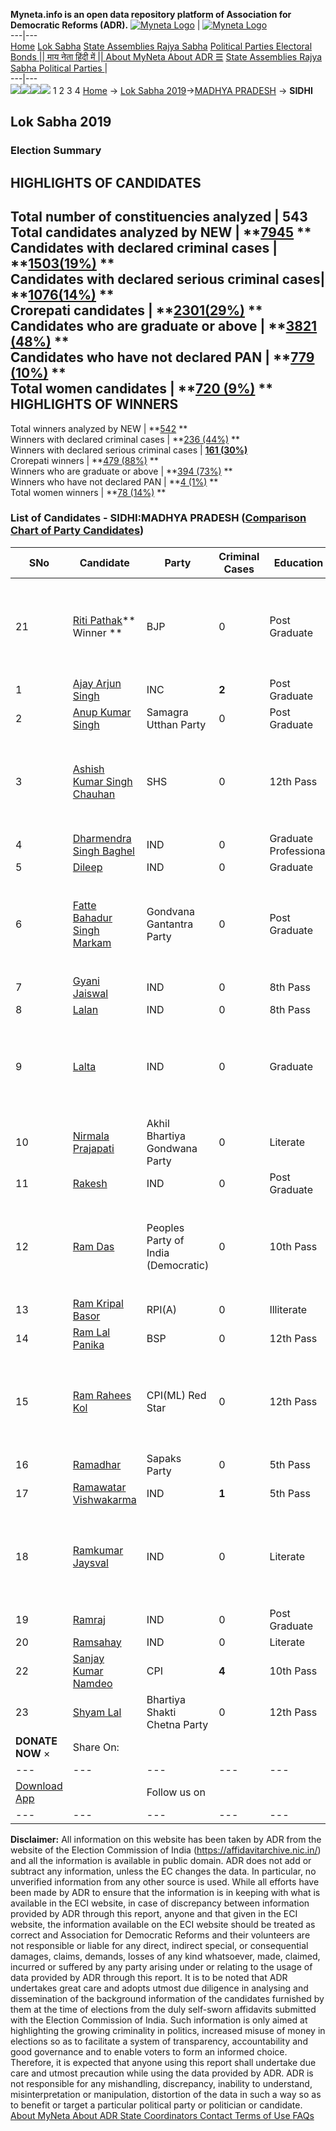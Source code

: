 **Myneta.info is an open data repository platform of Association for Democratic Reforms (ADR).**
[![Myneta Logo](https://www.myneta.info/lib/img/myneta-logo.png)](https://www.myneta.info/) | [![Myneta Logo](https://www.myneta.info/lib/img/adr-logo.png)](https://adrindia.org)  
---|---  
[Home](https://www.myneta.info/) [Lok Sabha](https://www.myneta.info/#ls "Lok Sabha") [ State Assemblies ](https://www.myneta.info/#sa "State Assemblies") [Rajya Sabha](https://www.myneta.info/#rs "Rajya Sabha") [Political Parties ](https://www.myneta.info/party "Political Parties") [ Electoral Bonds ](https://www.myneta.info/electoral_bonds "Electoral Bonds") [ || माय नेता हिंदी में || ](https://translate.google.co.in/translate?prev=hp&hl=en&js=y&u=www.myneta.info&sl=en&tl=hi&history_state0=) [ About MyNeta ](https://adrindia.org/content/about-myneta) [ About ADR ](https://adrindia.org/about-adr/who-we-are) [☰](javascript:void\(0\))
[ State Assemblies ](https://www.myneta.info/#sa "State Assemblies") [ Rajya Sabha ](https://www.myneta.info/#rs "Rajya Sabha") [ Political Parties ](https://www.myneta.info/party "Political Parties")
|   
---|---  
![](https://www.myneta.info/lib/img/banner/banner-1.png)![](https://www.myneta.info/lib/img/banner/banner-2.png)![](https://www.myneta.info/lib/img/banner/banner-3.png)![](https://www.myneta.info/lib/img/banner/banner-4.png)
1  2  3  4 
[Home](https://www.myneta.info/) → [Lok Sabha 2019](https://www.myneta.info/LokSabha2019/)→[MADHYA PRADESH](https://www.myneta.info/LokSabha2019/index.php?action=show_constituencies&state_id=45) → **SIDHI**
### 
## Lok Sabha 2019
###  Election Summary 
HIGHLIGHTS OF CANDIDATES  
---  
Total number of constituencies analyzed |  543   
Total candidates analyzed by NEW | **[7945](https://www.myneta.info/LokSabha2019/index.php?action=summary&subAction=candidates_analyzed&sort=candidate#summary) **  
Candidates with declared criminal cases | **[1503(19%)](https://www.myneta.info/LokSabha2019/index.php?action=summary&subAction=crime&sort=candidate#summary) **  
Candidates with declared serious criminal cases| **[1076(14%)](https://www.myneta.info/LokSabha2019/index.php?action=summary&subAction=serious_crime&sort=candidate#summary) **  
Crorepati candidates | **[2301(29%)](https://www.myneta.info/LokSabha2019/index.php?action=summary&subAction=crorepati&sort=candidate#summary) **  
Candidates who are graduate or above | **[3821 (48%)](https://www.myneta.info/LokSabha2019/index.php?action=summary&subAction=education&sort=candidate#summary) **  
Candidates who have not declared PAN | **[779 (10%)](https://www.myneta.info/LokSabha2019/index.php?action=summary&subAction=without_pan&sort=candidate#summary) **  
Total women candidates | **[720 (9%)](https://www.myneta.info/LokSabha2019/index.php?action=summary&subAction=women_candidate&sort=candidate#summary) **  
HIGHLIGHTS OF WINNERS  
---  
Total winners analyzed by NEW | **[542](https://www.myneta.info/LokSabha2019/index.php?action=summary&subAction=winner_analyzed&sort=candidate#summary) **  
Winners with declared criminal cases | **[236 (44%)](https://www.myneta.info/LokSabha2019/index.php?action=summary&subAction=winner_crime&sort=candidate#summary) **  
Winners with declared serious criminal cases | **[161 (30%)](https://www.myneta.info/LokSabha2019/index.php?action=summary&subAction=winner_serious_crime&sort=candidate#summary)**  
Crorepati winners | **[479 (88%)](https://www.myneta.info/LokSabha2019/index.php?action=summary&subAction=winner_crorepati&sort=candidate#summary) **  
Winners who are graduate or above | **[394 (73%)](https://www.myneta.info/LokSabha2019/index.php?action=summary&subAction=winner_education&sort=candidate#summary) **  
Winners who have not declared PAN | **[4 (1%)](https://www.myneta.info/LokSabha2019/index.php?action=summary&subAction=winner_without_pan&sort=candidate#summary) **  
Total women winners | **[78 (14%)](https://www.myneta.info/LokSabha2019/index.php?action=summary&subAction=winner_women&sort=candidate#summary) **  
### List of Candidates - SIDHI:MADHYA PRADESH ([Comparison Chart of Party Candidates](https://www.myneta.info/LokSabha2019/comparisonchart.php?constituency_id=653))
SNo | Candidate| Party| Criminal Cases| Education| Age| Total Assets| Liabilities  
---|---|---|---|---|---|---|---  
21  | [Riti Pathak](https://www.myneta.info/LokSabha2019/candidate.php?candidate_id=10272)** Winner ** | BJP | 0 | Post Graduate| 41 | ![](https://myneta.info/image_v2.php?myneta_folder=LokSabha2019&candidate_id=10272&col=ta) | ![](https://myneta.info/image_v2.php?myneta_folder=LokSabha2019&candidate_id=10272&col=lia)  
1  | [Ajay Arjun Singh](https://www.myneta.info/LokSabha2019/candidate.php?candidate_id=10270) | INC | **2** | Post Graduate| 63 | Rs 37,54,82,525 ~ 37 Crore+ | Rs 40,00,000 ~ 40 Lacs+  
2  | [Anup Kumar Singh](https://www.myneta.info/LokSabha2019/candidate.php?candidate_id=10594) | Samagra Utthan Party | 0 | Post Graduate| 41 | Rs 28,35,000 ~ 28 Lacs+ | Rs 20,42,700 ~ 20 Lacs+  
3  | [Ashish Kumar Singh Chauhan](https://www.myneta.info/LokSabha2019/candidate.php?candidate_id=10277) | SHS | 0 | 12th Pass| 35 | ![](https://myneta.info/image_v2.php?myneta_folder=LokSabha2019&candidate_id=10277&col=ta) | ![](https://myneta.info/image_v2.php?myneta_folder=LokSabha2019&candidate_id=10277&col=lia)  
4  | [Dharmendra Singh Baghel](https://www.myneta.info/LokSabha2019/candidate.php?candidate_id=10596) | IND | 0 | Graduate Professional| 37 | Rs 1,17,71,500 ~ 1 Crore+ | Rs 0 ~   
5  | [Dileep](https://www.myneta.info/LokSabha2019/candidate.php?candidate_id=10597) | IND | 0 | Graduate| 34 | Rs 45,000 ~ 45 Thou+ | Rs 0 ~   
6  | [Fatte Bahadur Singh Markam](https://www.myneta.info/LokSabha2019/candidate.php?candidate_id=10274) | Gondvana Gantantra Party | 0 | Post Graduate| 63 | ![](https://myneta.info/image_v2.php?myneta_folder=LokSabha2019&candidate_id=10274&col=ta) | ![](https://myneta.info/image_v2.php?myneta_folder=LokSabha2019&candidate_id=10274&col=lia)  
7  | [Gyani Jaiswal](https://www.myneta.info/LokSabha2019/candidate.php?candidate_id=10276) | IND | 0 | 8th Pass| 35 | Rs 10,26,900 ~ 10 Lacs+ | Rs 0 ~   
8  | [Lalan](https://www.myneta.info/LokSabha2019/candidate.php?candidate_id=10598) | IND | 0 | 8th Pass| 40 | Rs 1,823 ~ 1 Thou+ | Rs 0 ~   
9  | [Lalta](https://www.myneta.info/LokSabha2019/candidate.php?candidate_id=10599) | IND | 0 | Graduate| 35 | ![](https://myneta.info/image_v2.php?myneta_folder=LokSabha2019&candidate_id=10599&col=ta) | ![](https://myneta.info/image_v2.php?myneta_folder=LokSabha2019&candidate_id=10599&col=lia)  
10  | [Nirmala Prajapati](https://www.myneta.info/LokSabha2019/candidate.php?candidate_id=10601) | Akhil Bhartiya Gondwana Party | 0 | Literate| 45 | Rs 84,19,799 ~ 84 Lacs+ | Rs 55,000 ~ 55 Thou+  
11  | [Rakesh](https://www.myneta.info/LokSabha2019/candidate.php?candidate_id=10602) | IND | 0 | Post Graduate| 44 | Rs 1,01,28,000 ~ 1 Crore+ | Rs 0 ~   
12  | [Ram Das ](https://www.myneta.info/LokSabha2019/candidate.php?candidate_id=10269) | Peoples Party of India (Democratic) | 0 | 10th Pass| 65 | ![](https://myneta.info/image_v2.php?myneta_folder=LokSabha2019&candidate_id=10269&col=ta) | ![](https://myneta.info/image_v2.php?myneta_folder=LokSabha2019&candidate_id=10269&col=lia)  
13  | [Ram Kripal Basor](https://www.myneta.info/LokSabha2019/candidate.php?candidate_id=10275) | RPI(A) | 0 | Illiterate| 41 | Rs 2,20,250 ~ 2 Lacs+ | Rs 0 ~   
14  | [Ram Lal Panika](https://www.myneta.info/LokSabha2019/candidate.php?candidate_id=10606) | BSP | 0 | 12th Pass| 48 | Rs 3,08,14,000 ~ 3 Crore+ | Rs 0 ~   
15  | [Ram Rahees Kol](https://www.myneta.info/LokSabha2019/candidate.php?candidate_id=10273) | CPI(ML) Red Star | 0 | 12th Pass| 40 | ![](https://myneta.info/image_v2.php?myneta_folder=LokSabha2019&candidate_id=10273&col=ta) | ![](https://myneta.info/image_v2.php?myneta_folder=LokSabha2019&candidate_id=10273&col=lia)  
16  | [Ramadhar](https://www.myneta.info/LokSabha2019/candidate.php?candidate_id=10603) | Sapaks Party | 0 | 5th Pass| 58 | Rs 4,47,600 ~ 4 Lacs+ | Rs 0 ~   
17  | [Ramawatar Vishwakarma](https://www.myneta.info/LokSabha2019/candidate.php?candidate_id=10604) | IND | **1** | 5th Pass| 63 | Rs 20,80,600 ~ 20 Lacs+ | Rs 5,50,000 ~ 5 Lacs+  
18  | [Ramkumar Jaysval](https://www.myneta.info/LokSabha2019/candidate.php?candidate_id=10605) | IND | 0 | Literate| 82 | ![](https://myneta.info/image_v2.php?myneta_folder=LokSabha2019&candidate_id=10605&col=ta) | ![](https://myneta.info/image_v2.php?myneta_folder=LokSabha2019&candidate_id=10605&col=lia)  
19  | [Ramraj](https://www.myneta.info/LokSabha2019/candidate.php?candidate_id=10607) | IND | 0 | Post Graduate| 0 | Rs 1,37,37,000 ~ 1 Crore+ | Rs 0 ~   
20  | [Ramsahay](https://www.myneta.info/LokSabha2019/candidate.php?candidate_id=10608) | IND | 0 | Literate| 49 | Rs 6,134 ~ 6 Thou+ | Rs 0 ~   
22  | [Sanjay Kumar Namdeo](https://www.myneta.info/LokSabha2019/candidate.php?candidate_id=10268) | CPI | **4** | 10th Pass| 42 | Rs 11,76,000 ~ 11 Lacs+ | Rs 0 ~   
23  | [Shyam Lal](https://www.myneta.info/LokSabha2019/candidate.php?candidate_id=10271) | Bhartiya Shakti Chetna Party | 0 | 12th Pass| 47 | Rs 1,02,68,000 ~ 1 Crore+ | Rs 3,00,000 ~ 3 Lacs+  
|  **DONATE NOW** × |  Share On:  | [](https://api.whatsapp.com/send?text=https%3A%2F%2Fmyneta.info%2Fpunjab2022%2Findex.php%3Faction%3Dshow_constituencies%26state_id%3D19) | [](https://www.facebook.com/sharer/sharer.php?u=https%3A%2F%2Fmyneta.info%2Fpunjab2022%2Findex.php%3Faction%3Dshow_constituencies%26state_id%3D19) | [](https://twitter.com/share?url=https%3A%2F%2Fmyneta.info%2Fpunjab2022%2Findex.php%3Faction%3Dshow_constituencies%26state_id%3D19)  
---|---|---|---|---  
| [ Download App ](https://play.google.com/store/apps/details?id=com.webrosoft.myneta1&pcampaignid=pcampaignidMKT-Other-global-all-co-prtnr-py-PartBadge-Mar2515-1) | [](https://play.google.com/store/apps/details?id=com.webrosoft.myneta1&pcampaignid=pcampaignidMKT-Other-global-all-co-prtnr-py-PartBadge-Mar2515-1) |  Follow us on  | [](https://www.facebook.com/adrindia.org/) | [](https://twitter.com/adrspeaks) | [](https://groups.google.com/g/national-election-watch?hl=en&pli=1) | [](https://www.instagram.com/adrspeaks/) | [](https://www.youtube.com/user/adrspeaks) | [](https://sharechat.com/profile/adrspeaks)  
---|---|---|---|---|---|---|---|---  
**Disclaimer:** All information on this website has been taken by ADR from the website of the Election Commission of India (https://affidavitarchive.nic.in/) and all the information is available in public domain. ADR does not add or subtract any information, unless the EC changes the data. In particular, no unverified information from any other source is used. While all efforts have been made by ADR to ensure that the information is in keeping with what is available in the ECI website, in case of discrepancy between information provided by ADR through this report, anyone and that given in the ECI website, the information available on the ECI website should be treated as correct and Association for Democratic Reforms and their volunteers are not responsible or liable for any direct, indirect special, or consequential damages, claims, demands, losses of any kind whatsoever, made, claimed, incurred or suffered by any party arising under or relating to the usage of data provided by ADR through this report. It is to be noted that ADR undertakes great care and adopts utmost due diligence in analysing and dissemination of the background information of the candidates furnished by them at the time of elections from the duly self-sworn affidavits submitted with the Election Commission of India. Such information is only aimed at highlighting the growing criminality in politics, increased misuse of money in elections so as to facilitate a system of transparency, accountability and good governance and to enable voters to form an informed choice. Therefore, it is expected that anyone using this report shall undertake due care and utmost precaution while using the data provided by ADR. ADR is not responsible for any mishandling, discrepancy, inability to understand, misinterpretation or manipulation, distortion of the data in such a way so as to benefit or target a particular political party or politician or candidate. 
[ About MyNeta ](https://adrindia.org/content/about-myneta) [ About ADR ](https://adrindia.org/about-adr/who-we-are) [ State Coordinators ](https://adrindia.org/about-adr/state-coordinators) [ Contact ](https://adrindia.org/contact-us) [ Terms of Use ](https://adrindia.org/content/adr-terms-use) [ FAQs ](https://adrindia.org/content/faqs)
